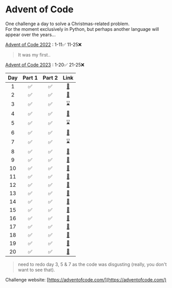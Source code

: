 # Advent of Code
One challenge a day to solve a Christmas-related problem.  
For the moment exclusively in Python, but perhaps another language will appear over the years...  

[Advent of Code 2022](https://github.com/444chak/adventofcode22/) : 1-11✅ 11-25❌  
> It was my first..  

[Advent of Code 2023](https://github.com/444chak/adventofcode/tree/main/adventofcode23) : 1-20✅ 21-25❌  


| Day | Part 1 | Part 2 |                                     Link                                      |
| :-: | :----: | :----: | :---------------------------------------------------------------------------: |
|  1  |   ✅   |   ✅   | [🔗](https://github.com/444chak/adventofcode/tree/main/adventofcode23/day1)  |
|  2  |   ✅   |   ✅   | [🔗](https://github.com/444chak/adventofcode/tree/main/adventofcode23/day2)  |
|  3  |   ✅   |   ✅   |                                   ⌛                                         |
|  4  |   ✅   |   ✅   | [🔗](https://github.com/444chak/adventofcode/tree/main/adventofcode23/day4)  |
|  5  |   ✅   |   ✅   |                                       ⌛                                     |
|  6  |   ✅   |   ✅   | [🔗](https://github.com/444chak/adventofcode/tree/main/adventofcode23/day6)  |
|  7  |   ✅   |   ✅   |                                       ⌛                                     |
|  8  |   ✅   |   ✅   | [🔗](https://github.com/444chak/adventofcode/tree/main/adventofcode23/day8)  |
|  9  |   ✅   |   ✅   | [🔗](https://github.com/444chak/adventofcode/tree/main/adventofcode23/day9)  |
| 10  |   ✅   |   ✅   | [🔗](https://github.com/444chak/adventofcode/tree/main/adventofcode23/day10) |
| 11  |   ✅   |   ✅   | [🔗](https://github.com/444chak/adventofcode/tree/main/adventofcode23/day11) |
| 12  |   ✅   |   ✅   | [🔗](https://github.com/444chak/adventofcode/tree/main/adventofcode23/day12) |
| 13  |   ✅   |   ✅   | [🔗](https://github.com/444chak/adventofcode/tree/main/adventofcode23/day13) |
| 14  |   ✅   |   ✅   | [🔗](https://github.com/444chak/adventofcode/tree/main/adventofcode23/day14) |
| 15  |   ✅   |   ✅   | [🔗](https://github.com/444chak/adventofcode/tree/main/adventofcode23/day15) |
| 16  |   ✅   |   ✅   | [🔗](https://github.com/444chak/adventofcode/tree/main/adventofcode23/day16) |
| 17  |   ✅   |   ✅   | [🔗](https://github.com/444chak/adventofcode/tree/main/adventofcode23/day17) |
| 18  |   ✅   |   ✅   | [🔗](https://github.com/444chak/adventofcode/tree/main/adventofcode23/day18) |
| 19  |   ✅   |   ✅   | [🔗](https://github.com/444chak/adventofcode/tree/main/adventofcode23/day19) |
| 20  |   ✅   |   ✅   | [🔗](https://github.com/444chak/adventofcode/tree/main/adventofcode23/day20) |


>need to redo day 3, 5 & 7 as the code was disgusting (really, you don't want to see that).

Challenge website: [https://adventofcode.com/](https://adventofcode.com/)
